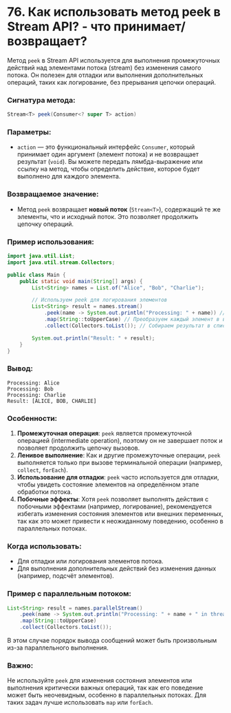 # 76. Как использовать метод peek в Stream API? - что принимает/возвращает?

Метод `peek` в Stream API используется для выполнения промежуточных действий над элементами потока (stream) без изменения самого потока. Он полезен для отладки или выполнения дополнительных операций, таких как логирование, без прерывания цепочки операций.

### Сигнатура метода:
```java
Stream<T> peek(Consumer<? super T> action)
```

### Параметры:
- `action` — это функциональный интерфейс `Consumer`, который принимает один аргумент (элемент потока) и не возвращает результат (`void`). Вы можете передать лямбда-выражение или ссылку на метод, чтобы определить действие, которое будет выполнено для каждого элемента.

### Возвращаемое значение:
- Метод `peek` возвращает **новый поток** (`Stream<T>`), содержащий те же элементы, что и исходный поток. Это позволяет продолжить цепочку операций.

### Пример использования:
```java
import java.util.List;
import java.util.stream.Collectors;

public class Main {
    public static void main(String[] args) {
        List<String> names = List.of("Alice", "Bob", "Charlie");

        // Используем peek для логирования элементов
        List<String> result = names.stream()
            .peek(name -> System.out.println("Processing: " + name)) // Логируем каждый элемент
            .map(String::toUpperCase) // Преобразуем каждый элемент в верхний регистр
            .collect(Collectors.toList()); // Собираем результат в список

        System.out.println("Result: " + result);
    }
}
```

### Вывод:
```
Processing: Alice
Processing: Bob
Processing: Charlie
Result: [ALICE, BOB, CHARLIE]
```

### Особенности:
1. **Промежуточная операция**: `peek` является промежуточной операцией (intermediate operation), поэтому он не завершает поток и позволяет продолжить цепочку вызовов.
2. **Ленивое выполнение**: Как и другие промежуточные операции, `peek` выполняется только при вызове терминальной операции (например, `collect`, `forEach`).
3. **Использование для отладки**: `peek` часто используется для отладки, чтобы увидеть состояние элементов на определённом этапе обработки потока.
4. **Побочные эффекты**: Хотя `peek` позволяет выполнять действия с побочными эффектами (например, логирование), рекомендуется избегать изменения состояния элементов или внешних переменных, так как это может привести к неожиданному поведению, особенно в параллельных потоках.

### Когда использовать:
- Для отладки или логирования элементов потока.
- Для выполнения дополнительных действий без изменения данных (например, подсчёт элементов).

### Пример с параллельным потоком:
```java
List<String> result = names.parallelStream()
    .peek(name -> System.out.println("Processing: " + name + " in thread: " + Thread.currentThread().getName()))
    .map(String::toUpperCase)
    .collect(Collectors.toList());
```

В этом случае порядок вывода сообщений может быть произвольным из-за параллельного выполнения.

### Важно:
Не используйте `peek` для изменения состояния элементов или выполнения критически важных операций, так как его поведение может быть неочевидным, особенно в параллельных потоках. Для таких задач лучше использовать `map` или `forEach`.
